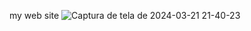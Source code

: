 my web site
![Captura de tela de 2024-03-21 21-40-23](https://github.com/karasucyber/Karasu/assets/115439232/ba1d2a04-f608-42da-9c73-8596b74c15fd)
